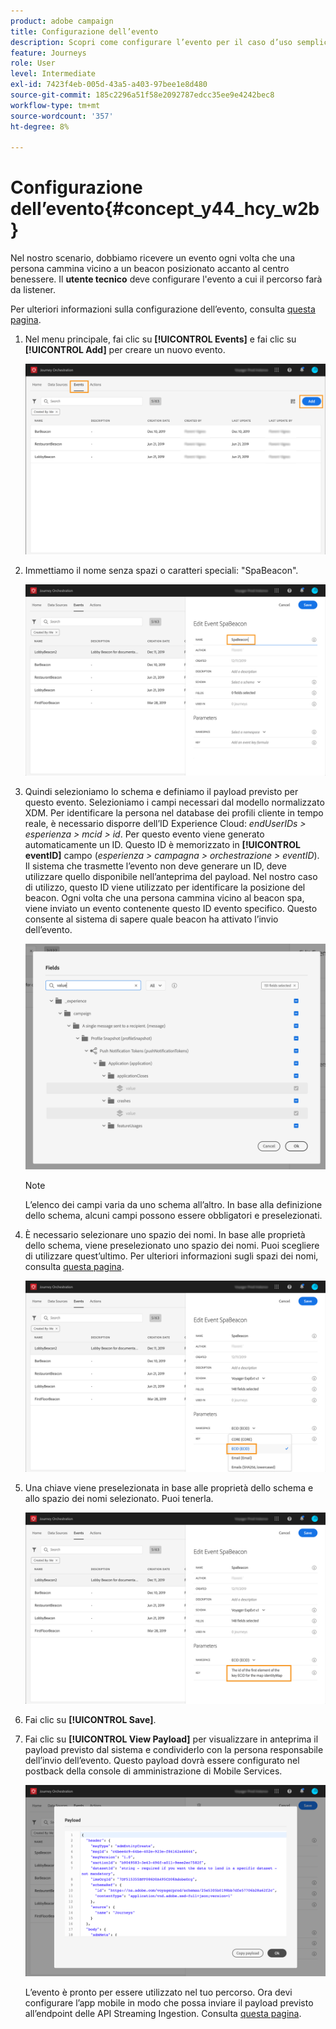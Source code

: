 ```yaml
---
product: adobe campaign
title: Configurazione dell’evento
description: Scopri come configurare l’evento per il caso d’uso semplice del percorso
feature: Journeys
role: User
level: Intermediate
exl-id: 7423f4eb-005d-43a5-a403-97bee1e8d480
source-git-commit: 185c2296a51f58e2092787edcc35ee9e4242bec8
workflow-type: tm+mt
source-wordcount: '357'
ht-degree: 8%

---
```


# Configurazione dell’evento{#concept_y44_hcy_w2b}

Nel nostro scenario, dobbiamo ricevere un evento ogni volta che una persona cammina vicino a un beacon posizionato accanto al centro benessere. Il **utente tecnico** deve configurare l&#39;evento a cui il percorso farà da listener.

Per ulteriori informazioni sulla configurazione dell’evento, consulta [questa pagina](../event/about-events.md).

1. Nel menu principale, fai clic su **[!UICONTROL Events]** e fai clic su **[!UICONTROL Add]** per creare un nuovo evento.

   ![](../assets/journeyuc1_1.png)

1. Immettiamo il nome senza spazi o caratteri speciali: &quot;SpaBeacon&quot;.

   ![](../assets/journeyuc1_2.png)

1. Quindi selezioniamo lo schema e definiamo il payload previsto per questo evento. Selezioniamo i campi necessari dal modello normalizzato XDM. Per identificare la persona nel database dei profili cliente in tempo reale, è necessario disporre dell’ID Experience Cloud: _endUserIDs > esperienza > mcid > id_. Per questo evento viene generato automaticamente un ID. Questo ID è memorizzato in **[!UICONTROL eventID]** campo (_esperienza > campagna > orchestrazione > eventID_). Il sistema che trasmette l’evento non deve generare un ID, deve utilizzare quello disponibile nell’anteprima del payload. Nel nostro caso di utilizzo, questo ID viene utilizzato per identificare la posizione del beacon. Ogni volta che una persona cammina vicino al beacon spa, viene inviato un evento contenente questo ID evento specifico. Questo consente al sistema di sapere quale beacon ha attivato l’invio dell’evento.

   ![](../assets/journeyuc1_3.png)

   >[!NOTE]
   >
   >L’elenco dei campi varia da uno schema all’altro. In base alla definizione dello schema, alcuni campi possono essere obbligatori e preselezionati.

1. È necessario selezionare uno spazio dei nomi. In base alle proprietà dello schema, viene preselezionato uno spazio dei nomi. Puoi scegliere di utilizzare quest’ultimo. Per ulteriori informazioni sugli spazi dei nomi, consulta [questa pagina](../event/selecting-the-namespace.md).

   ![](../assets/journeyuc1_6.png)

1. Una chiave viene preselezionata in base alle proprietà dello schema e allo spazio dei nomi selezionato. Puoi tenerla.

   ![](../assets/journeyuc1_5.png)

1. Fai clic su **[!UICONTROL Save]**.

1. Fai clic su **[!UICONTROL View Payload]** per visualizzare in anteprima il payload previsto dal sistema e condividerlo con la persona responsabile dell’invio dell’evento. Questo payload dovrà essere configurato nel postback della console di amministrazione di Mobile Services.

   ![](../assets/journeyuc1_7.png)

   L’evento è pronto per essere utilizzato nel tuo percorso. Ora devi configurare l’app mobile in modo che possa inviare il payload previsto all’endpoint delle API Streaming Ingestion. Consulta [questa pagina](../event/additional-steps-to-send-events-to-journey-orchestration.md).
